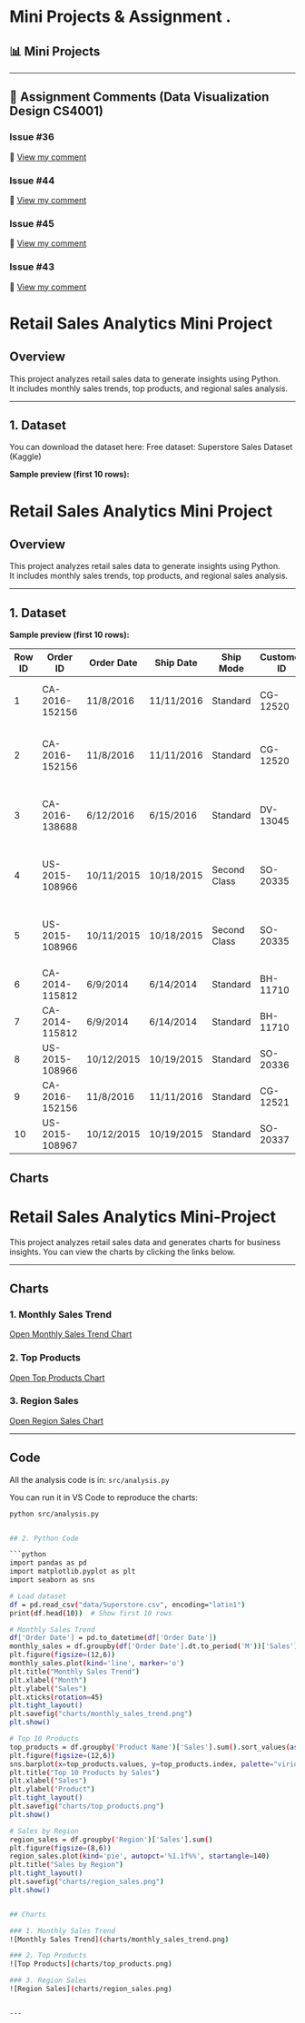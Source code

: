 # Mini Projects & Assignment . 

## 📊 Mini Projects
---

## 📝 Assignment Comments (Data Visualization Design CS4001)

### Issue #36
🔗 [View my comment](https://github.com/bsc-iitm/Data-Visualization-Design-CS4001/issues/36#issuecomment-2614490942)

### Issue #44
🔗 [View my comment](https://github.com/bsc-iitm/Data-Visualization-Design-CS4001/issues/44#issuecomment-2730362789)

### Issue #45
🔗 [View my comment](https://github.com/bsc-iitm/Data-Visualization-Design-CS4001/issues/45#issuecomment-2761899941)

### Issue #43
🔗 [View my comment](https://github.com/bsc-iitm/Data-Visualization-Design-CS4001/issues/43#issuecomment-2661506228)

# Retail Sales Analytics Mini Project

## Overview
This project analyzes retail sales data to generate insights using Python.  
It includes monthly sales trends, top products, and regional sales analysis.

---

## 1. Dataset
You can download the dataset here:  Free dataset: Superstore Sales Dataset (Kaggle)

**Sample preview (first 10 rows):**

# Retail Sales Analytics Mini Project

## Overview
This project analyzes retail sales data to generate insights using Python.  
It includes monthly sales trends, top products, and regional sales analysis.

---

## 1. Dataset

**Sample preview (first 10 rows):**

| Row ID | Order ID       | Order Date | Ship Date | Ship Mode | Customer ID | Customer Name | Segment | Country | City   | State | Postal Code | Region | Product ID | Category | Sub-Category | Product Name | Sales   | Quantity | Discount | Profit   |
|--------|----------------|------------|-----------|-----------|-------------|---------------|---------|---------|--------|-------|-------------|--------|------------|----------|--------------|--------------|---------|----------|----------|----------|
| 1      | CA-2016-152156 | 11/8/2016  | 11/11/2016| Standard  | CG-12520    | Claire Gute   | Consumer| USA     | Henderson | Kentucky | 42420 | South  | FUR-BO-10001798 | Furniture | Bookcases | Bush Somerset Collection Bookcase | 261.96 | 2 | 0.00 | 41.91 |
| 2      | CA-2016-152156 | 11/8/2016  | 11/11/2016| Standard  | CG-12520    | Claire Gute   | Consumer| USA     | Henderson | Kentucky | 42420 | South  | FUR-CH-10000454 | Furniture | Chairs    | Hon Deluxe Fabric Upholstered Stacking Chairs | 731.94 | 3 | 0.00 | 219.58 |
| 3      | CA-2016-138688 | 6/12/2016  | 6/15/2016 | Standard  | DV-13045    | Darrin Van Huff | Corporate | USA  | Los Angeles | California | 90036 | West | FUR-TA-10000577 | Furniture | Tables    | Bretford CR4500 Series Slim Rectangular Table | 14.62 | 2 | 0.00 | 6.87 |
| 4      | US-2015-108966 | 10/11/2015 | 10/18/2015| Second Class | SO-20335 | Sean O'Donnell | Consumer | USA | Fort Lauderdale | Florida | 33311 | South | OFF-LA-10000240 | Office Supplies | Labels  | Self-Adhesive Address Labels for Typewriters | 22.37 | 5 | 0.45 | -383.03 |
| 5      | US-2015-108966 | 10/11/2015 | 10/18/2015| Second Class | SO-20335 | Sean O'Donnell | Consumer | USA | Fort Lauderdale | Florida | 33311 | South | FUR-CH-10000454 | Furniture | Chairs  | Hon Deluxe Fabric Upholstered Stacking Chairs | 15.62 | 2 | 0.20 | 2.52 |
| 6      | CA-2014-115812 | 6/9/2014   | 6/14/2014 | Standard  | BH-11710    | Bill Howe     | Consumer| USA     | Seattle | Washington | 98101 | West | TEC-PH-10002275 | Technology | Phones | Apple iPhone 6 | 900.00 | 1 | 0.10 | 50.00 |
| 7      | CA-2014-115812 | 6/9/2014   | 6/14/2014 | Standard  | BH-11710    | Bill Howe     | Consumer| USA     | Seattle | Washington | 98101 | West | FUR-BO-10000454 | Furniture | Bookcases | IKEA LACK Wall Shelf | 125.00 | 1 | 0.05 | 12.50 |
| 8      | US-2015-108966 | 10/12/2015 | 10/19/2015| Standard  | SO-20336    | Sean O'Donnell | Consumer | USA | Fort Lauderdale | Florida | 33311 | South | TEC-AC-10000100 | Technology | Accessories | Logitech Mouse | 19.99 | 1 | 0.00 | 5.00 |
| 9      | CA-2016-152156 | 11/8/2016  | 11/11/2016| Standard  | CG-12521    | Claire Gute   | Consumer| USA     | Henderson | Kentucky | 42420 | South | FUR-CH-10000455 | Furniture | Chairs    | Office Star Deluxe Chair | 320.00 | 2 | 0.00 | 45.00 |
| 10     | US-2015-108967 | 10/12/2015 | 10/19/2015| Standard  | SO-20337    | Sean O'Donnell | Consumer | USA | Fort Lauderdale | Florida | 33311 | South | TEC-PR-10000500 | Technology | Printers | HP LaserJet Printer | 500.00 | 1 | 0.15 | 25.00 |

## Charts

# Retail Sales Analytics Mini-Project

This project analyzes retail sales data and generates charts for business insights. You can view the charts by clicking the links below.

---

## Charts

### 1. Monthly Sales Trend
[Open Monthly Sales Trend Chart](charts/monthly_sales_trend.png)

### 2. Top Products
[Open Top Products Chart](charts/top_products.png)

### 3. Region Sales
[Open Region Sales Chart](charts/region_sales.png)

---

## Code
All the analysis code is in: `src/analysis.py`

You can run it in VS Code to reproduce the charts:

```bash
python src/analysis.py


## 2. Python Code

```python
import pandas as pd
import matplotlib.pyplot as plt
import seaborn as sns

# Load dataset
df = pd.read_csv("data/Superstore.csv", encoding="latin1")
print(df.head(10))  # Show first 10 rows

# Monthly Sales Trend
df['Order Date'] = pd.to_datetime(df['Order Date'])
monthly_sales = df.groupby(df['Order Date'].dt.to_period('M'))['Sales'].sum()
plt.figure(figsize=(12,6))
monthly_sales.plot(kind='line', marker='o')
plt.title("Monthly Sales Trend")
plt.xlabel("Month")
plt.ylabel("Sales")
plt.xticks(rotation=45)
plt.tight_layout()
plt.savefig("charts/monthly_sales_trend.png")
plt.show()

# Top 10 Products
top_products = df.groupby('Product Name')['Sales'].sum().sort_values(ascending=False).head(10)
plt.figure(figsize=(12,6))
sns.barplot(x=top_products.values, y=top_products.index, palette="viridis")
plt.title("Top 10 Products by Sales")
plt.xlabel("Sales")
plt.ylabel("Product")
plt.tight_layout()
plt.savefig("charts/top_products.png")
plt.show()

# Sales by Region
region_sales = df.groupby('Region')['Sales'].sum()
plt.figure(figsize=(8,6))
region_sales.plot(kind='pie', autopct='%1.1f%%', startangle=140)
plt.title("Sales by Region")
plt.tight_layout()
plt.savefig("charts/region_sales.png")
plt.show()


## Charts

### 1. Monthly Sales Trend
![Monthly Sales Trend](charts/monthly_sales_trend.png)

### 2. Top Products
![Top Products](charts/top_products.png)

### 3. Region Sales
![Region Sales](charts/region_sales.png)


---
